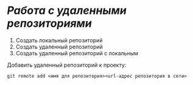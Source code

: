 # ***Работа с удаленными репозиториями***
1. Создать локальный репозиторий
2. Создать удаленный репозиторий
3. Создать удаленный репозиторий  с локальным

Добавить удаленный репозиторий к проекту:
```
git remote add <имя для репозитория><url-адрес репозитория в сети>
```
